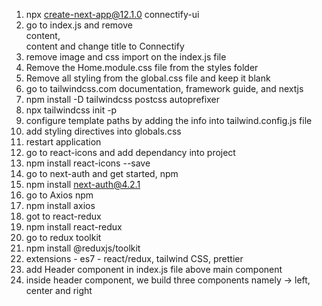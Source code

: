 1. npx create-next-app@12.1.0 connectify-ui
2. go to index.js and remove <main/> content, <footer/> content and change title to Connectify
3. remove image and css import on the index.js file
4. Remove the Home.module.css file from the styles folder
5. Remove all styling from the global.css file and keep it blank
6. go to tailwindcss.com documentation, framework guide, and nextjs
7. npm install -D tailwindcss postcss autoprefixer
8. npx tailwindcss init -p
9. configure template paths by adding the info into tailwind.config.js file
8. add styling directives into globals.css 
9. restart application
10. go to react-icons and add dependancy into project
11. npm install react-icons --save
12. go to next-auth and get started, npm 
13. npm install next-auth@4.2.1
14. go to Axios npm 
15. npm install axios
16. got to react-redux
17. npm install react-redux
18. go to redux toolkit 
19. npm install @reduxjs/toolkit
20. extensions - es7 - react/redux, tailwind CSS, prettier
21. add Header component in index.js file above main component
22. inside header component, we build three components namely -> left, center and right
